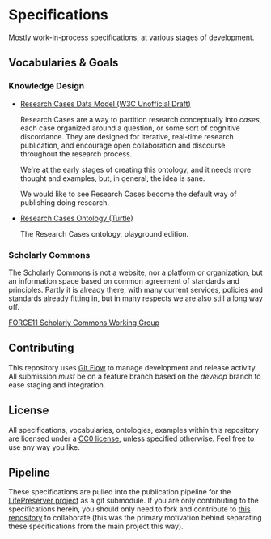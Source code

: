 # Specifications

Mostly work-in-process specifications, at various stages of development.

## Vocabularies & Goals

### Knowledge Design

* [Research Cases Data Model (W3C Unofficial Draft)](playground/knowledge-design/research-cases/index.html)

  Research Cases are a way to partition research conceptually into _cases_,
  each case organized around a question, or some sort of cognitive discordance.
  They are designed for iterative, real-time research publication, and
  encourage open collaboration and discourse throughout the research process.

  We're at the early stages of creating this ontology, and it needs more
  thought and examples, but, in general, the idea is sane.

  We would like to see Research Cases become the default way of ~~publishing~~
  doing research.

* [Research Cases Ontology (Turtle)](playground/knowledge-design/research-cases/rcases.ttl)

  The Research Cases ontology, playground edition.

### Scholarly Commons

The Scholarly Commons is not a website, nor a platform or organization, but an
information space based on common agreement of standards and principles. Partly
it is already there, with many current services, policies and standards already
fitting in, but in many respects we are also still a long way off.

[FORCE11 Scholarly Commons Working Group](https://www.force11.org/group/scholarly-commons-working-group)

## Contributing

This repository uses [Git Flow] to manage development and release activity. All
submission _must_ be on a feature branch based on the _develop_ branch to ease
staging and integration.

## License

All specifications, vocabularies, ontologies, examples within this repository
are licensed under a [CC0 license], unless specified otherwise. Feel free to
use any way you like.

## Pipeline

These specifications are pulled into the publication pipeline for the
[LifePreserver project][lifepreserver] as a git submodule. If you are only
contributing to the specifications herein, you should only need to fork and
contribute to [this repository] to collaborate (this was the primary motivation
behind separating these specifications from the main project this way).

[lifepreserver]: https://github.com/pentandra/lifepreserver
[this repository]: https://github.com/pentandra/specifications
[CC0 license]: https://creativecommons.org/publicdomain/zero/1.0/
[Git Flow]: https://github.com/nvie/gitflow
